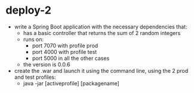 # deploy-2
- write a Spring Boot application with the necessary dependencies that:
  - has a basic controller that returns the sum of 2 random integers
  - runs on:
    - port 7070 with profile prod
    - port 4000 with profile test
    - port 5000 in all the other cases
  - the version is 0.0.6
- create the .war and launch it using the command line, using the 2 prod and test profiles:
  - java -jar [activeprofile] [packagename]
